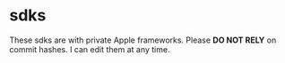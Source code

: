# sdks

These sdks are with private Apple frameworks. Please **DO NOT RELY** on commit hashes. I can edit them at any time.
